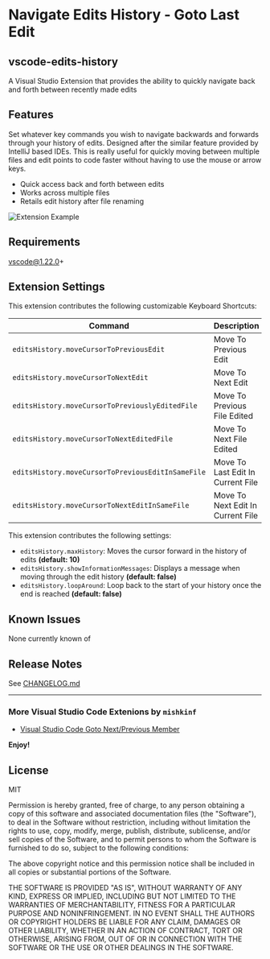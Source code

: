 # Navigate Edits History - Goto Last Edit

## vscode-edits-history

A Visual Studio Extension that provides the ability to quickly navigate back and forth between recently made edits

## Features

Set whatever key commands you wish to navigate backwards and forwards through your history of edits. Designed after the similar feature provided by IntelliJ based IDEs. This is really useful for quickly moving between multiple files and edit points to code faster without having to use the mouse or arrow keys.

- Quick access back and forth between edits
- Works across multiple files
- Retails edit history after file renaming

![Extension Example](demo.gif)

## Requirements

vscode@1.22.0+

## Extension Settings

This extension contributes the following customizable Keyboard Shortcuts:

| Command                                               | Description                                     | Mac         | Win          |
| ----------------------------------------------------- |:----------------------------------------------- | :-----------| :----------- |
| `editsHistory.moveCursorToPreviousEdit`               | Move To Previous Edit                           | cmd+j       | ctrl+j       |
| `editsHistory.moveCursorToNextEdit`                   | Move To Next Edit                               | cmd+k       | ctrl+k       |
| `editsHistory.moveCursorToPreviouslyEditedFile`       | Move To Previous File Edited                    | cmd+shift+j | ctrl+shift+j |
| `editsHistory.moveCursorToNextEditedFile`             | Move To Next File Edited                        | cmd+shift+k | ctrl+shift+k |
| `editsHistory.moveCursorToPreviousEditInSameFile`     | Move To Last Edit In Current File               | cmd+shift+u | ctrl+shift+u |
| `editsHistory.moveCursorToNextEditInSameFile`         | Move To Next Edit In Current File               | cmd+shift+i | ctrl+shift+i |

This extension contributes the following settings:

- `editsHistory.maxHistory`: Moves the cursor forward in the history of edits __(default: 10)__
- `editsHistory.showInformationMessages`: Displays a message when moving through the edit history __(default: false)__
- `editsHistory.loopAround`: Loop back to the start of your history once the end is reached __(default: false)__

## Known Issues

None currently known of

## Release Notes

See [CHANGELOG.md](CHANGELOG.md)

---------------------------------------------------------------------------------------

### More Visual Studio Code Extenions by `mishkinf`

- [Visual Studio Code Goto Next/Previous Member](https://github.com/mishkinf/vscode-goto-next-previous-member)

**Enjoy!**

## License

MIT

Permission is hereby granted, free of charge, to any person obtaining a copy of this software and associated documentation files (the "Software"), to deal in the Software without restriction, including without limitation the rights to use, copy, modify, merge, publish, distribute, sublicense, and/or sell copies of the Software, and to permit persons to whom the Software is furnished to do so, subject to the following conditions:

The above copyright notice and this permission notice shall be included in all copies or substantial portions of the Software.

THE SOFTWARE IS PROVIDED "AS IS", WITHOUT WARRANTY OF ANY KIND, EXPRESS OR IMPLIED, INCLUDING BUT NOT LIMITED TO THE WARRANTIES OF MERCHANTABILITY, FITNESS FOR A PARTICULAR PURPOSE AND NONINFRINGEMENT. IN NO EVENT SHALL THE AUTHORS OR COPYRIGHT HOLDERS BE LIABLE FOR ANY CLAIM, DAMAGES OR OTHER LIABILITY, WHETHER IN AN ACTION OF CONTRACT, TORT OR OTHERWISE, ARISING FROM, OUT OF OR IN CONNECTION WITH THE SOFTWARE OR THE USE OR OTHER DEALINGS IN THE SOFTWARE.